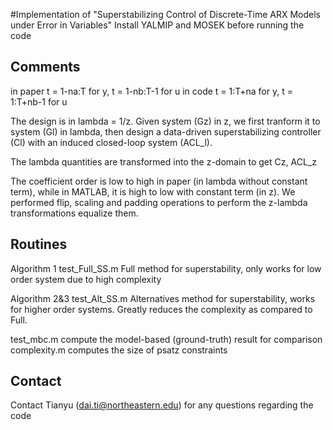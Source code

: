 #Implementation of "Superstabilizing Control of Discrete-Time ARX Models under Error in Variables"
Install YALMIP and MOSEK before running the code

## Comments
in paper t = 1-na:T for y,     t = 1-nb:T-1 for u
in code t = 1:T+na for y,     t = 1:T+nb-1 for u

The design is in lambda = 1/z. Given system (Gz) in z, we first tranform it to system (Gl) in lambda, then design a data-driven superstabilizing controller (Cl) with an induced closed-loop system (ACL_l). 

The lambda quantities are transformed into the z-domain to get Cz, ACL_z

The coefficient order is low to high in paper (in lambda without constant term), while in MATLAB, it is high to low with constant term (in z). We performed flip, scaling and padding operations to perform the z-lambda transformations equalize them. 

## Routines
Algorithm 1
test_Full_SS.m      			 Full method for superstability, only works for low order system due to high complexity

Algorithm 2&3
test_Alt_SS.m   		         Alternatives method for superstability, works for higher order systems. Greatly reduces the complexity as compared to Full. 

test_mbc.m                               compute the model-based (ground-truth) result for comparison
complexity.m                             computes the size of psatz constraints

## Contact
Contact Tianyu (dai.ti@northeastern.edu) for any questions regarding the code
